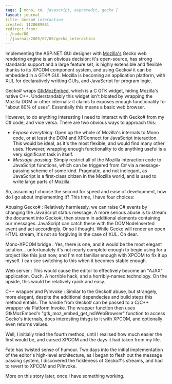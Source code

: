 ```yaml
---
tags: [ mono, c#, javascript, aspnetedit, gecko ]
layout: journal
title: Gecko# interaction
created: 1120689861
redirect_from:
- /node/80
- /journal/2005/07/06/gecko_interaction
---
```

Implementing the ASP.NET GUI designer with [Mozilla's](http://www.mozilla.org)
Gecko web rendering engine is an obvious decision: it's open-source, has strong
standards support and a large feature set, is highly extensible and flexible
thanks to its XPCOM component system, and using Gecko# it can be embedded in a
GTK# GUI. Mozilla is becoming an application platform, with XUL for
declaratively writting GUIs, and JavaScript for program logic.<!--break-->

Gecko# wraps [GtkMozEmbed](http://www.mozilla.org/unix/gtk-embedding.html),
which is a C GTK widget, hiding Mozilla's native C++. Understandably this widget
isn't bloated by wrapping the Mozilla DOM or other internals: it claims to
exposes enough functionality for "about 80% of uses". Essentially this means a
basic web browser.

However, to do anything interesting I need to interact with Gecko# from my C#
code, and vice versa. There are two obvious ways to approach this:

* _Expose everything_: Open up the whole of Mozilla's internals to Mono code, or
  at least the DOM and XPConnect for JavaScript interaction. This would be
  ideal, as it's the most flexible, and would find many other uses. However,
  wrapping enough functionality to do anything useful is a very significant task
  in itself.
* _Message-passing_: Simply restrict all of the Mozilla interaction code to
  JavaScript functions, which can be triggered from C# via a message-passing
  scheme of some kind. Pragmatic, and not inelegant, as JavaScript is a
  first-class citizen in the Mozilla world, and is used to write large parts of
  Mozilla.

So, assuming I choose the second for speed and ease of development, how do I go
about implementing it? This time, I have four choices:

Abusing Gecko#
: Relatively harmlessly, we can raise C# events by changing the
  JavaScript status message. A more serious abuse is to stream the document into
  Gecko#, then stream in additional elements containing our messages. JavaScript
  can catch these with the DOMNodeInserted event and act accordingly. Or so I
  thought. While Gecko will render an open HTML stream, it's not so forgiving in
  the case of XUL. Oh dear.

Mono-XPCOM bridge
: Yes, there is one, and it would be the most elegant
  solution... unfortunately it's not nearly complete enough to begin using for a
  project like this just now, and I'm not familiar enough with XPCOM to fix it up
  myself. I can see switching to this when it becomes stable enough.

Web server
: This would cause the editor to effectively become an "AJAX"
  application. Ouch. A horrible hack, and a horribly-named technology. On the
  upside, this would be relatively quick and easy.

C++ wrapper and P/Invoke
: Similar to the Gecko# abuse, but strangely, more
  elegant, despite the additional dependecies and build steps this method entails.
  The handle from Gecko# can be passed to a C/C++ wrapper via Platform Invoke. The
  wrapper function then uses GtkMozEmbed's "gtk_moz_embed_get_nsIWebBrowser"
  function to access Gecko's internals, does interesting thisgs to it with XPCOM,
  and optionally even returns values.

Well, I initially tried the fourth method, until I realised how much easier the
first would be, and cursed XPCOM and the days it had taken from my life.

Fate has twisted sense of humour. Two days into the initial implementation of
the editor's   high-level architecture, as I began to flesh out the message
passing system, I discovered  the fickleness of Gecko#'s streams, and had to
revert to XPCOM and P/Invoke.

More on this story later, once I have something working.